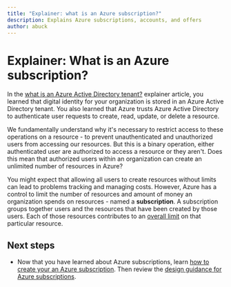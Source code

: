 ```yaml
---
title: "Explainer: what is an Azure subscription?"
description: Explains Azure subscriptions, accounts, and offers
author: abuck
---
```


# Explainer: What is an Azure subscription?

In the [what is an Azure Active Directory tenant?](tenant-explainer.md) explainer article, you learned that digital identity for your organization is stored in an Azure Active Directory tenant. You also learned that Azure trusts Azure Active Directory to authenticate user requests to create, read, update, or delete a resource. 

We fundamentally understand why it's necessary to restrict access to these operations on a resource - to prevent unauthenticated and unauthorized users from accessing our resources. But this is a binary operation, either authenticated user are authorized to access a resource or they aren't. Does this mean that authorized users within an organization can create an unlimited number of resources in Azure? 

You might expect that allowing all users to create resources without limits can lead to problems tracking and managing costs. However, Azure has a control to limit the number of resources and amount of money an organization spends on resources - named a **subscription**. A subscription groups together users and the resources that have been created by those users. Each of those resources contributes to an [overall limit][subscription-service-limits] on that particular resource. 

## Next steps

* Now that you have learned about Azure subscriptions, learn [how to create your an Azure subscription](subscription-how-to.md). Then review the [design guidance for Azure subscriptions](subscription.md).

<!-- Links -->
[azure-get-started]: https://azure.microsoft.com/en-us/get-started/
[azure-offers]: https://azure.microsoft.com/en-us/support/legal/offer-details/
[azure-free-trial]: https://azure.microsoft.com/en-us/offers/ms-azr-0044p/
[azure-change-subscription-offer]: /azure/billing/billing-how-to-switch-azure-offer
[microsoft-account]: https://account.microsoft.com/account
[subscription-service-limits]: /azure/azure-subscription-service-limits
[docs-organizational-account]: https://docs.microsoft.com/en-us/azure/active-directory/sign-up-organization
